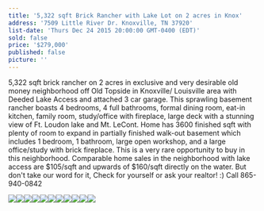 ```yaml
---
title: '5,322 sqft Brick Rancher with Lake Lot on 2 acres in Knox'
address: '7509 Little River Dr. Knoxville, TN 37920'
list-date: 'Thurs Dec 24 2015 20:00:00 GMT-0400 (EDT)'
sold: false
price: '$279,000'
published: false
picture: ''
---
```


5,322 sqft brick rancher on 2 acres in exclusive and very desirable old money neighborhood off Old Topside in Knoxville/ Louisville area with Deeded Lake Access and attached 3 car garage. This sprawling basement rancher boasts 4 bedrooms, 4 full bathrooms, formal dining room, eat-in kitchen, family room, study/office with fireplace, large deck with a stunning view of Ft. Loudon lake and Mt. LeCont. Home has 3600 finished sqft with plenty of room to expand in partially finished walk-out basement which includes 1 bedroom, 1 bathroom, large open workshop, and a large office/study with brick fireplace. This is a very rare opportunity to buy in this neighborhood. Comparable home sales in the neighborhood with lake access are $105/sqft and upwards of $160/sqft directly on the water. But don't take our word for it, Check for yourself or ask your realtor! :) Call 865-940-0842

![](/uploads/versions/1---x----1280-960x---.jpg)![](/uploads/versions/2---x----1280-960x---.jpg)![](/uploads/versions/3---x----1280-960x---.jpg)![](/uploads/versions/4---x----1280-960x---.jpg)![](/uploads/versions/5---x----1280-960x---.jpg)![](/uploads/versions/6---x----1280-960x---.jpg)![](/uploads/versions/7---x----1280-960x---.jpg)![](/uploads/versions/8---x----1280-960x---.jpg)![](/uploads/versions/9---x----1280-960x---.jpg)![](/uploads/versions/10---x----640-480x---.jpg)![](/uploads/versions/11---x----1280-960x---.jpg)
